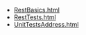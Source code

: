 * [RestBasics.html](RestBasics.html)
* [RestTests.html](RestTests.html)
* [UnitTestsAddress.html](UnitTestsAddress.html)